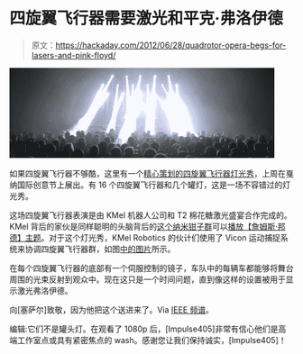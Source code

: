 # 四旋翼飞行器需要激光和平克·弗洛伊德

> 原文：<https://hackaday.com/2012/06/28/quadrotor-opera-begs-for-lasers-and-pink-floyd/>

![](img/6aa89d0548179151b5e2146d37957220.png "quad")

如果四旋翼飞行器不够酷，这里有一个[精心策划的四旋翼飞行器灯光秀](http://www.youtube.com/watch?v=cseTX_rW3uM)，上周在戛纳国际创意节上展出。有 16 个四旋翼飞行器和几个罐灯，这是一场不容错过的灯光秀。

这场四旋翼飞行器表演是由 KMel 机器人公司和 T2 棉花糖激光盛宴合作完成的。KMel 背后的家伙是同样聪明的头脑背后的[这个纳米钳子群](http://hackaday.com/2012/02/03/dog-pod-grid-one-step-closer-to-reality/)可以[播放【詹姆斯·邦德】主题](http://hackaday.com/2012/03/04/quadrotor-squadron-plays-the-james-bond-theme-song-in-preparation-for-world-domination/)。对于这个灯光秀，KMel Robotics 的伙计们使用了 Vicon 运动捕捉系统来协调四旋翼飞行器群，如图[中的图片](http://kmelrobotics.com/kmel_nano_quads.jpg)所示。

在每个四旋翼飞行器的底部有一个伺服控制的镜子，车队中的每辆车都能够将舞台周围的光束反射到观众中。现在这只是一个时间问题，直到像这样的设置被用于显示激光弗洛伊德。

向[塞萨尔]致敬，因为他把这个送进来了。Via [IEEE 频谱](http://spectrum.ieee.org/automaton/robotics/artificial-intelligence/watch-this-mindblowing-quadrotor-performance)。

编辑:它们不是罐头灯。在观看了 1080p 后，[Impulse405]非常有信心他们是高端工作室点或具有紧密焦点的 wash。感谢您让我们保持诚实，[Impulse405]！